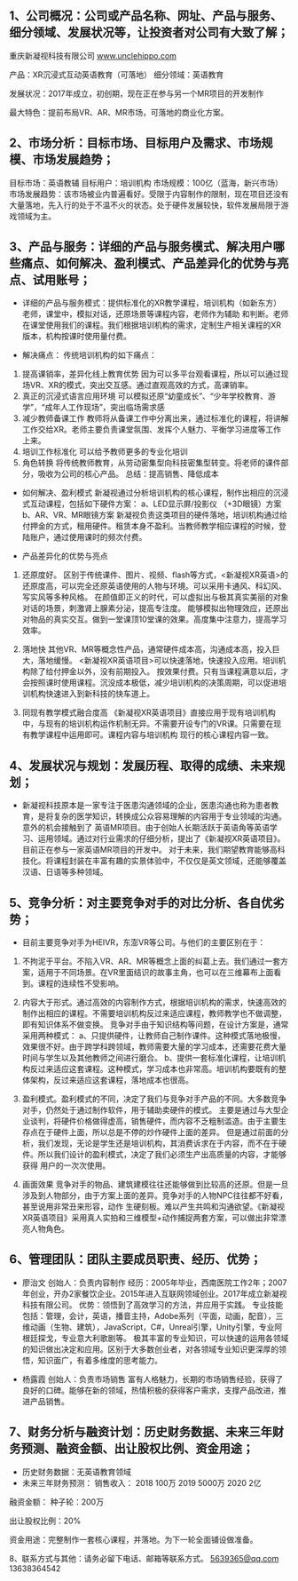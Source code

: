 ## 1、公司概况：公司或产品名称、网址、产品与服务、细分领域、发展状况等，让投资者对公司有大致了解；

重庆新凝视科技有限公司
www.unclehippo.com

产品：XR沉浸式互动英语教育（可落地）
细分领域：英语教育

发展状况：2017年成立，初创期，现在正在参与另一个MR项目的开发制作

最大特色：提前布局VR、AR、MR市场，可落地的商业化方案。

## 2、市场分析：目标市场、目标用户及需求、市场规模、市场发展趋势；
目标市场：英语教辅 
目标用户：培训机构 
市场规模：100亿（蓝海，新兴市场）
市场发展趋势：该市场被业内普遍看好。受限于内容制作的限制，现在项目还没有大量落地，先入行的处于不温不火的状态。处于硬件发展较快，软件发展局限于游戏领域为主。

## 3、产品与服务：详细的产品与服务模式、解决用户哪些痛点、如何解决、盈利模式、产品差异化的优势与亮点、试用账号；
* 详细的产品与服务模式：提供标准化的XR教学课程，培训机构（如新东方）老师，课堂中，模拟对话，还原场景等课程内容，老师作为辅助
和判断。老师在课堂使用我们的课程。我们根据培训机构的需求，定制生产相关课程的XR版本，机构按课时使用量付费。

* 解决痛点：
传统培训机构的如下痛点：
1. 提高课销率，差异化线上教育优势
因为可以多平台观看课程，所以可以通过现场VR、XR的模式，突出交互感。通过直观高效的方式，高课销率。
2. 真正的沉浸式语言应用环境
可以模拟还原“幼童成长”、“少年学校教育、游学”，“成年人工作现场”，突出临场需求感
3. 减少教师备课工作
教师将从备课工作中分离出来，通过标准化的课程，将讲解工作交给XR。老师主要负责课堂氛围、发挥个人魅力、平衡学习进度等工作上来。
4. 培训工作标准化
可以给予教师更多的专业化培训
5. 角色转换
将传统教师教育，从劳动密集型向科技密集型转变。将老师的课件部分，吸收为公司的核心产品。
总结：提高销售、降低成本

* 如何解决、盈利模式
新凝视通过分析培训机构的核心课程，制作出相应的沉浸式互动课程，包括如下硬件方案：
a、LED显示屏/投影仪 （+3D眼镜）方案
b、AR、VR、MR眼镜方案
新凝视负责这类项目的硬件落地，培训机构通过给付押金的方式，租用硬件。租赁本身不盈利。当教师教学相应课程的时候，登陆账户，通过使用课时的频次付费。

* 产品差异化的优势与亮点
1. 还原度好。
区别于传统课件、图片、视频、flash等方式，<新凝视XR英语>的还原度高，可以完全还原英语使用的人物与环境。可以采用卡通风、科幻风、写实风等多种风格。
在颜值即正义的时代，可以虚拟出与极其真实美丽的对象对话的场景，刺激肾上腺素分泌，提高专注度。
能够模拟出物理效应，还原出对物品的真实交互。做到一堂课顶10堂课的效果。高度集中注意力，提高学习效率。

2. 落地快
其他VR、MR等概念性产品，通常硬件成本高，沟通成本高，投入巨大，落地缓慢。
<新凝视XR英语项目>可以快速落地，快速投入应用。培训机构除了给付押金以外，没有前期投入。
按效果付费。只有当课程满意以后，才会按照课时使用课程。沉没成本极低，减少培训机构的决策周期，可以促进培训机构快速进入到新科技的快车道上。

3. 同现有教学模式融合度高
《新凝视XR英语项目》直接应用于现有培训机构中，与现有的培训机构运作机制无异。不需要开设专门的VR课。只需要在现有教学课程中运用即可。课程内容与培训机构
现行的核心课程内容一致。



## 4、发展状况与规划：发展历程、取得的成绩、未来规划；
* 新凝视科技原本是一家专注于医患沟通领域的企业，医患沟通也称为患者教育，是将复杂的医学知识，转换成公众容易理解的内容用于专业领域的沟通。意外的机会接触到了
英语MR项目。由于创始人长期活跃于英语角等英语学习、运用领域。通过对行业需求的仔细分析，提出了《新凝视XR英语项目》。目前正在参与一家英语MR项目的开发中。
对于未来，我们期望教育能够高科技化。将课程封装在丰富有趣的实景体验中，不仅仅是英文领域，还能够覆盖汉语、日语等多种领域。

## 5、竞争分析：对主要竞争对手的对比分析、各自优劣势；
* 目前主要竞争对手为HEIVR，东澎VR等公司。与他们的主要区别在于：
1. 不拘泥于平台。不陷入VR、AR、MR等概念上面的纠葛上去。我们通过一套方案，适用于不同场景。在VR里面结识的故事主角，也可以在三维幕布上面看到。课程的连续性不受影响。

2. 内容大于形式。通过高效的内容制作方式，根据培训机构的需求，快速高效的制作出相应的课程。不需要培训机构反过来适应课程，教师教学也不做调整，即有知识体系不做变换。
竞争对手由于知识结构等问题，在设计方案是，通常采用两种模式：
a、只提供硬件，让教师自己制作课件。这种模式落地极慢，效果很不好。由于跨学科跨领域，教师需要大量的学习成本，还需要花费大量时间与学生以及其他教师之间进行磨合。
b、提供一套标准化课程，让培训机构反过来适应这套课程。这种模式，学习成本也非常高。培训机构要既有的整体架构，反过来适应这套课程，落地成本也很高。

3. 盈利模式。盈利模式的不同，决定了我们与竞争对手产品的不同。大多数竞争对手，仍然处于通过制作软件，用于辅助卖硬件的模式。
主要是通过与大型企业谈判，将硬件价格做得虚高，销售硬件，而内容不乏粗制滥造。由于主要生存点在于硬件上面，所以总是不停的炒作硬件上面的差异。
但是通过前面的分析，我们发现，无论是学生还是培训机构，其消费诉求在于内容，而不在于硬件。所以我们设计的盈利模式，决定了我们必须生产出高质量的内容，才能够获得
用户的一次次使用。

4. 画面效果
竞争对手的物品、建筑建模往往还能够做到比较高的还原。但是一旦涉及到人物部分，由于方案上面的差异。竞争对手的人物NPC往往都不好看，甚至说用非常丑来形容，动作
生硬刻板。难以产生共鸣和沟通欲望。《新凝视XR英语项目》采用真人实拍和三维模型+动作捕捉两套方案，可以做出非常漂亮人物角色。

## 6、管理团队：团队主要成员职责、经历、优势；
* 廖治文
创始人：负责内容制作
经历：2005年毕业，西南医院工作2年；2007年创业，开办2家餐饮企业。2015年进入互联网领域创业。2017年成立新凝视科技有限公司。
优势：领悟到了高效学习的方法，并应用于实践。
专业技能包括：管理，会计，英语，播音主持，Adobe系列（平面，动画，配音），三维动画（生物、建筑），JavaScript，C#，Unreal引擎，Unity引擎，专业阿根廷探戈，专业意大利歌剧等。
极其丰富的专业知识，可以快速的运用各领域的知识做出决定和应用。区别于大多数创业者，对各领域专业知识更深厚的领悟，知识面广，有着多维度的思考能力。

* 杨露霞
创始人：负责市场销售
富有人格魅力，长期的市场销售经验，获得了良好的口碑。能够在新的领域，热情积极的获得客户需求，支撑产品改进，推进产品销售。


## 7、财务分析与融资计划：历史财务数据、未来三年财务预测、融资金额、出让股权比例、资金用途；
* 历史财务数据：无英语教育领域
* 未来三年财务预测：
销售收入：
2018  100万
2019 5000万
2020 2亿

融资金额：
种子轮：200万

出让股权比例：20%

资金用途：完整制作一套核心课程，并落地。为下一轮全面铺设做准备。

8、联系方式与其他：请务必留下电话、邮箱等联系方式。
5639365@qq.com
13638364542